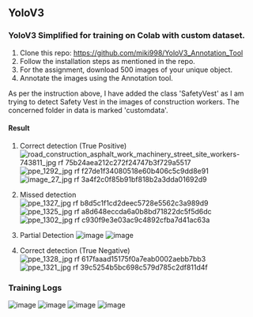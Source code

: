 ## YoloV3

### YoloV3 Simplified for training on Colab with custom dataset.
1. Clone this repo: https://github.com/miki998/YoloV3_Annotation_Tool
2. Follow the installation steps as mentioned in the repo.
3. For the assignment, download 500 images of your unique object.
4. Annotate the images using the Annotation tool.

As per the instruction above, I have added the class 'SafetyVest' as I am trying to detect Safety Vest in the images of construction workers. The concerned folder in data is marked 'customdata'.

#### Result

1. Correct detection (True Positive) 
   ![road_construction_asphalt_work_machinery_street_site_workers-743811_jpg rf 75b24aea212c272f24747b3f729a5517](https://github.com/PRIYE/ERAV2/assets/7592375/25f0df1b-3719-4e35-ad94-bf81c69c348c)
   ![ppe_1292_jpg rf f27de1f34080518e60b406c5c9dd8e91](https://github.com/PRIYE/ERAV2/assets/7592375/c288cc32-3702-47bd-b4d7-a7ae528d7ebf)
   ![image_27_jpg rf 3a4f2c0f85b91bf818b2a3dda01692d9](https://github.com/PRIYE/ERAV2/assets/7592375/48990ce3-c96d-4efe-b2d6-cb19044f4e05)


3. Missed detection
   ![ppe_1327_jpg rf b8d5c1f1cd2deec5728e5562c3a989d9](https://github.com/PRIYE/ERAV2/assets/7592375/abbc4c8c-52d4-4a77-83a2-62093fde4be5)
   ![ppe_1325_jpg rf a8d648eccda6a0b8bd71822dc5f5d6dc](https://github.com/PRIYE/ERAV2/assets/7592375/fdc85a51-953b-4b0d-b510-c42d4e09c066)
   ![ppe_1302_jpg rf c930f9e3e03ac9c4892cfba7d41ac63a](https://github.com/PRIYE/ERAV2/assets/7592375/c156bf38-310f-4314-8478-1e6fdf1d27ec)

4. Partial Detection
   ![image](https://github.com/PRIYE/ERAV2/assets/7592375/b3597d44-afe6-4835-82b6-1b2d7abbb61d)
   ![image](https://github.com/PRIYE/ERAV2/assets/7592375/202c5b48-8037-410a-807c-a678148b8035)

5. Correct detection (True Negative)
   ![ppe_1328_jpg rf 617faaad15175f0a7eab0002aebb7bb3](https://github.com/PRIYE/ERAV2/assets/7592375/cf5b9f1c-49e9-4a2d-83ca-71eca157f169)
   ![ppe_1321_jpg rf 39c5254b5bc698c579d785c2df811d4f](https://github.com/PRIYE/ERAV2/assets/7592375/e6758f90-caf7-4c04-b3fa-32b5269c08cc)

### Training Logs
![image](https://github.com/PRIYE/ERAV2/assets/7592375/d3613850-bf1f-4f2b-a6c3-114ca5886549)
![image](https://github.com/PRIYE/ERAV2/assets/7592375/4df10905-80a2-4181-b846-4decdc3a2d70)
![image](https://github.com/PRIYE/ERAV2/assets/7592375/1c2c7c6a-0161-43f7-a033-343201332e46)
![image](https://github.com/PRIYE/ERAV2/assets/7592375/9c38422a-e4e7-4639-a038-0caa92439aaa)
